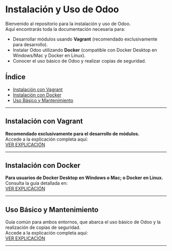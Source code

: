 # Instalación y Uso de Odoo

Bienvenido al repositorio para la instalación y uso de Odoo.  
Aquí encontrarás toda la documentación necesaria para:

- Desarrollar módulos usando **Vagrant** (recomendado exclusivamente para desarrollo).
- Instalar Odoo utilizando **Docker** (compatible con Docker Desktop en Windows/Mac y Docker en Linux).
- Conocer el uso básico de Odoo y realizar copias de seguridad.

## Índice
- [Instalación con Vagrant](#instalación-con-vagrant)
- [Instalación con Docker](#instalación-con-docker)
- [Uso Básico y Mantenimiento](#uso-básico-y-mantenimiento)

---

## Instalación con Vagrant

**Recomendado exclusivamente para el desarrollo de módulos.**  
Accede a la explicación completa aquí:  
[VER EXPLICACIÓN](./docs/VagrantSetupOdoo.md)

---

## Instalación con Docker

**Para usuarios de Docker Desktop en Windows o Mac; o Docker en Linux.**  
Consulta la guía detallada en:  
[VER EXPLICACIÓN](./docs/DockerOdooSetup.md)

---

## Uso Básico y Mantenimiento

Guía común para ambos entornos, que abarca el uso básico de Odoo y la realización de copias de seguridad.  
Accede a la explicación completa aquí:  
[VER EXPLICACIÓN](./docs/UsoYMantenimiento.md)

---
